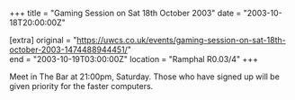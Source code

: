 +++
title = "Gaming Session on Sat 18th October 2003"
date = "2003-10-18T20:00:00Z"

[extra]
original = "https://uwcs.co.uk/events/gaming-session-on-sat-18th-october-2003-1474488944451/"    
end = "2003-10-19T03:00:00Z"
location = "Ramphal R0.03/4"
+++

Meet in The Bar at 21:00pm, Saturday. Those who have signed up will be given priority for the faster computers.

